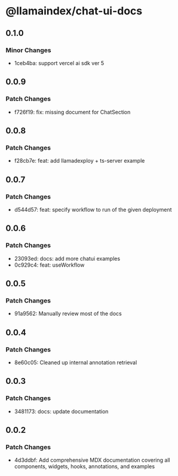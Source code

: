 # @llamaindex/chat-ui-docs

## 0.1.0

### Minor Changes

- 1ceb4ba: support vercel ai sdk ver 5

## 0.0.9

### Patch Changes

- f726f19: fix: missing document for ChatSection

## 0.0.8

### Patch Changes

- f28cb7e: feat: add llamadexploy + ts-server example

## 0.0.7

### Patch Changes

- d544d57: feat: specify workflow to run of the given deployment

## 0.0.6

### Patch Changes

- 23093ed: docs: add more chatui examples
- 0c929c4: feat: useWorkflow

## 0.0.5

### Patch Changes

- 91a9562: Manually review most of the docs

## 0.0.4

### Patch Changes

- 8e60c05: Cleaned up internal annotation retrieval

## 0.0.3

### Patch Changes

- 3481173: docs: update documentation

## 0.0.2

### Patch Changes

- 4d3ddbf: Add comprehensive MDX documentation covering all components, widgets, hooks, annotations, and examples
